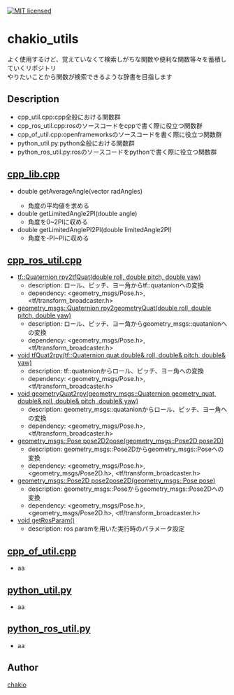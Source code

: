 [![MIT licensed](https://img.shields.io/badge/license-MIT-blue.svg)](LICENSE)
# chakio_utils
よく使用するけど、覚えていなくて検索しがちな関数や便利な関数等々を蓄積していくリポジトリ  
やりたいことから関数が検索できるような辞書を目指します

## Description
* cpp_util.cpp:cpp全般における関数群
* cpp_ros_util.cpp:rosのソースコードをcppで書く際に役立つ関数群
* cpp_of_util.cpp:openframeworksのソースコードを書く際に役立つ関数群
* python_util.py:python全般における関数群
* python_ros_util.py:rosのソースコードをpythonで書く際に役立つ関数群

## [cpp_lib.cpp](https://github.com/chakio/chakio_utils/blob/master/cpp/cpp_util.cpp)
* double getAverageAngle(vector<double> radAngles)
    * 角度の平均値を求める
* double getLimitedAngle2PI(double angle)
    * 角度を0~2PIに収める
* double getLimitedAnglePI2PI(double limitedAngle2PI)
    * 角度を-PI~PIに収める

## [cpp_ros_util.cpp](https://github.com/chakio/chakio_utils/blob/master/cpp/cpp_ros_util.cpp)
* [tf::Quaternion rpy2tfQuat(double roll, double pitch, double yaw)](https://github.com/chakio/chakio_utils/blob/3dcbb9adb8ef446b91b54135fe35f792b0b4fe8b/cpp/cpp_ros_util.cpp#L1-L11)
    * description: ロール、ピッチ、ヨー角からtf::quatanionへの変換
    * dependency: <geometry_msgs/Pose.h>, <tf/transform_broadcaster.h>
* [geometry_msgs::Quaternion rpy2geometryQuat(double roll, double pitch, double yaw)](https://github.com/chakio/chakio_utils/blob/3dcbb9adb8ef446b91b54135fe35f792b0b4fe8b/cpp/cpp_ros_util.cpp#L12-L25)
    * description: ロール、ピッチ、ヨー角からgeometry_msgs::quatanionへの変換
    * dependency: <geometry_msgs/Pose.h>, <tf/transform_broadcaster.h>
* [void tfQuat2rpy(tf::Quaternion quat,double& roll, double& pitch, double& yaw)](https://github.com/chakio/chakio_utils/blob/3dcbb9adb8ef446b91b54135fe35f792b0b4fe8b/cpp/cpp_ros_util.cpp#L26-L37)
    * description: tf::quatanionからロール、ピッチ、ヨー角への変換
    * dependency: <geometry_msgs/Pose.h>, <tf/transform_broadcaster.h>
* [void geometryQuat2rpy(geometry_msgs::Quaternion geometry_quat, double& roll, double& pitch, double& yaw)](https://github.com/chakio/chakio_utils/blob/3dcbb9adb8ef446b91b54135fe35f792b0b4fe8b/cpp/cpp_ros_util.cpp#L38-L50)
    * description: geometry_msgs::quatanionからロール、ピッチ、ヨー角への変換
    * dependency: <geometry_msgs/Pose.h>, <tf/transform_broadcaster.h>
* [geometry_msgs::Pose pose2D2pose(geometry_msgs::Pose2D pose2D)](https://github.com/chakio/chakio_utils/blob/3dcbb9adb8ef446b91b54135fe35f792b0b4fe8b/cpp/cpp_ros_util.cpp#L51-L72)
    * description: geometry_msgs::Pose2Dからgeometry_msgs::Poseへの変換
    * dependency: <geometry_msgs/Pose.h>, <geometry_msgs/Pose2D.h>, <tf/transform_broadcaster.h>
* [geometry_msgs::Pose2D pose2pose2D(geometry_msgs::Pose pose)](https://github.com/chakio/chakio_utils/blob/3dcbb9adb8ef446b91b54135fe35f792b0b4fe8b/cpp/cpp_ros_util.cpp#L73-L94)
    * description: geometry_msgs::Poseからgeometry_msgs::Pose2Dへの変換
    * dependency: <geometry_msgs/Pose.h>, <geometry_msgs/Pose2D.h>, <tf/transform_broadcaster.h>
* [void getRosParam()](https://github.com/chakio/chakio_utils/blob/3dcbb9adb8ef446b91b54135fe35f792b0b4fe8b/cpp/cpp_ros_util.cpp#L102-L111)
    * description: ros paramを用いた実行時のパラメータ設定

## [cpp_of_util.cpp](https://github.com/chakio/chakio_utils/blob/master/cpp/cpp_of_util.cpp)
* aa

## [python_util.py](https://github.com/chakio/chakio_utils/blob/master/python/python_util.py)
* aa

## [python_ros_util.py](https://github.com/chakio/chakio_utils/blob/master/python/python_ros_util.py)
* aa

## Author
[chakio](https://github.com/chakio)